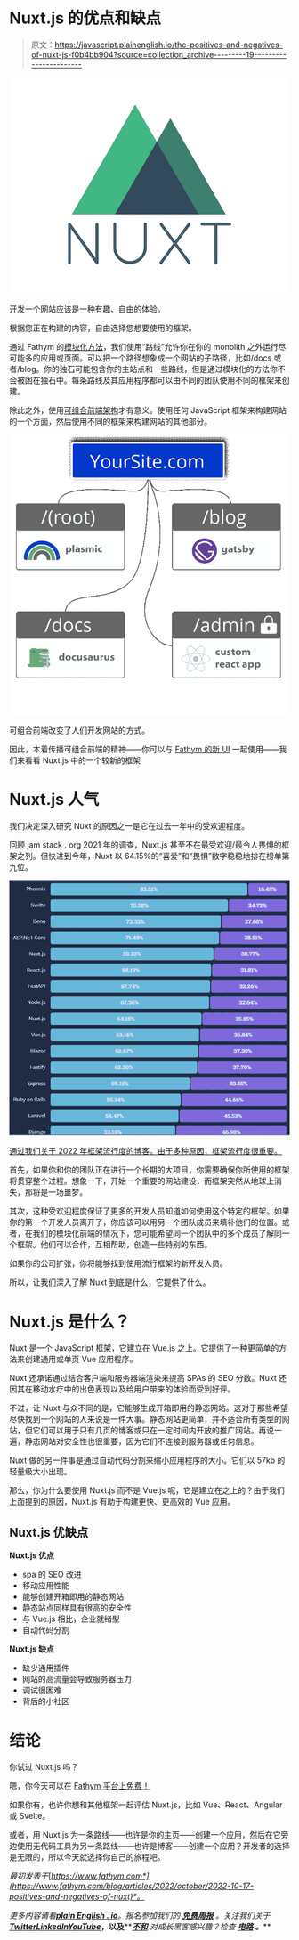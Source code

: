 # Nuxt.js 的优点和缺点

> 原文：<https://javascript.plainenglish.io/the-positives-and-negatives-of-nuxt-js-f0b4bb904?source=collection_archive---------19----------------------->

![](img/b5befb39627de4143bfcc407646a5c41.png)

开发一个网站应该是一种有趣、自由的体验。

根据您正在构建的内容，自由选择您想要使用的框架。

通过 Fathym 的[模块化方法](https://www.fathym.com/blog/articles/2022/october/2022-10-04-five-reasons-to-use-modular-frontends)，我们使用“路线”允许你在你的 monolith 之外运行尽可能多的应用或页面。可以把一个路径想象成一个网站的子路径，比如/docs 或者/blog。你的独石可能包含你的主站点和一些路线，但是通过模块化的方法你不会被困在独石中。每条路线及其应用程序都可以由不同的团队使用不同的框架来创建。

除此之外，使用[可组合前端架构](https://www.fathym.com/blog/articles/2022/september/2022-09-01-explaining-composable-frontend-architecture-as-simply-as-possible)才有意义。使用任何 JavaScript 框架来构建网站的一个方面，然后使用不同的框架来构建网站的其他部分。

![](img/cfd72b31ab96f990e2bb4fddc4c77117.png)

可组合前端改变了人们开发网站的方式。

因此，本着传播可组合前端的精神——你可以与 [Fathym 的新 UI](https://www.fathym.com/blog/articles/2022/august/2022-08-08-introducing-fathyms-revamped-ui) 一起使用——我们来看看 Nuxt.js 中的一个较新的框架

# Nuxt.js 人气

我们决定深入研究 Nuxt 的原因之一是它在过去一年中的受欢迎程度。

回顾 jam stack . org 2021 年的调查，Nuxt.js 甚至不在最受欢迎/最令人畏惧的框架之列。但快进到今年，Nuxt 以 64.15%的“喜爱”和“畏惧”数字稳稳地排在榜单第九位。

![](img/e5698fe6551b573282615db1c96d85ef.png)

[通过我们关于 2022 年框架流行度的博客。由于多种原因，框架流行度很重要。](https://www.fathym.com/blog/articles/2022/july/2022-07-13-ranking-javascript-frameworks-by-popularity-2022)

首先，如果你和你的团队正在进行一个长期的大项目，你需要确保你所使用的框架将贯穿整个过程。想象一下，开始一个重要的网站建设，而框架突然从地球上消失，那将是一场噩梦。

其次，这种受欢迎程度保证了更多的开发人员知道如何使用这个特定的框架。如果你的第一个开发人员离开了，你应该可以用另一个团队成员来填补他们的位置。或者，在我们的模块化前端的情况下，您可能希望同一个团队中的多个成员了解同一个框架。他们可以合作，互相帮助，创造一些特别的东西。

如果你的公司扩张，你将能够找到使用流行框架的新开发人员。

所以，让我们深入了解 Nuxt 到底是什么，它提供了什么。

# Nuxt.js 是什么？

Nuxt 是一个 JavaScript 框架，它建立在 Vue.js 之上。它提供了一种更简单的方法来创建通用或单页 Vue 应用程序。

Nuxt 还承诺通过结合客户端和服务器端渲染来提高 SPAs 的 SEO 分数。Nuxt 还因其在移动水疗中的出色表现以及给用户带来的体验而受到好评。

不过，让 Nuxt 与众不同的是，它能够生成开箱即用的静态网站。这对于那些希望尽快找到一个网站的人来说是一件大事。静态网站更简单，并不适合所有类型的网站，但它们可以用于只有几页的博客或只在一定时间内开放的推广网站。再说一遍，静态网站对安全性也很重要，因为它们不连接到服务器或任何信息。

Nuxt 做的另一件事是通过自动代码分割来缩小应用程序的大小。它们以 57kb 的轻量级大小出现。

那么，你为什么要使用 Nuxt.js 而不是 Vue.js 呢，它是建立在之上的？由于我们上面提到的原因，Nuxt.js 有助于构建更快、更高效的 Vue 应用。

## Nuxt.js 优缺点

**Nuxt.js 优点**

*   spa 的 SEO 改进
*   移动应用性能
*   能够创建开箱即用的静态网站
*   静态站点同样具有很高的安全性
*   与 Vue.js 相比，企业就绪型
*   自动代码分割

**Nuxt.js 缺点**

*   缺少通用插件
*   网站的高流量会导致服务器压力
*   调试很困难
*   背后的小社区

# 结论

你试过 Nuxt.js 吗？

嗯，你今天可以在 [Fathym 平台上免费！](https://www.fathym.com/dashboard)

如果你有，也许你想和其他框架一起评估 Nuxt.js，比如 Vue、React、Angular 或 Svelte。

或者，用 Nuxt.js 为一条路线——也许是你的主页——创建一个应用，然后在它旁边使用无代码工具为另一条路线——也许是博客——创建一个应用？开发者的选择是无限的，所以今天就选择你自己的旅程吧。

*最初发表于*[*https://www.fathym.com*](https://www.fathym.com/blog/articles/2022/october/2022-10-17-positives-and-negatives-of-nuxt)*。*

*更多内容请看*[***plain English . io***](https://plainenglish.io/)*。报名参加我们的* [***免费周报***](http://newsletter.plainenglish.io/) *。关注我们关于*[***Twitter***](https://twitter.com/inPlainEngHQ)[***LinkedIn***](https://www.linkedin.com/company/inplainenglish/)*[***YouTube***](https://www.youtube.com/channel/UCtipWUghju290NWcn8jhyAw)***，以及****[***不和***](https://discord.gg/GtDtUAvyhW) *对成长黑客感兴趣？检查* [***电路***](https://circuit.ooo/) ***。*****